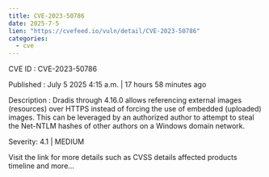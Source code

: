 ```yaml
--- 
title: CVE-2023-50786
date: 2025-7-5
lien: "https://cvefeed.io/vuln/detail/CVE-2023-50786"
categories:
  - cve
---
```


CVE ID : CVE-2023-50786

Published :  July 5
2025
4:15 a.m. | 17 hours
58 minutes ago

Description : Dradis through 4.16.0 allows referencing external images (resources) over HTTPS
instead of forcing the use of embedded (uploaded) images. This can be leveraged by an authorized author to attempt to steal the Net-NTLM hashes of other authors on a Windows domain network.

Severity: 4.1 | MEDIUM

Visit the link for more details
such as CVSS details
affected products
timeline
and more...
